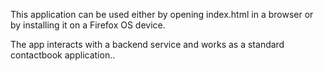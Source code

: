 This application can be used either by opening index.html in a browser or by installing it on a Firefox OS device.

The app interacts with a backend service and works as a standard contactbook application..